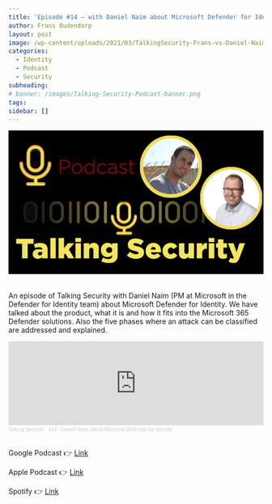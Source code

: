 ```yaml
---
title: 'Episode #14 – with Daniel Naim about Microsoft Defender for Identity'
author: Frans Oudendorp
layout: post
image: /wp-content/uploads/2021/03/TalkingSecurity-Frans-vs-Daniel-Naim.png
categories:
  - Identity
  - Podcast
  - Security
subheading:
# banner: /images/Talking-Security-Podcast-banner.png
tags: 
sidebar: []
---
```



<div>
  <img width="600" src="/wp-content/uploads/2021/03/TalkingSecurity-Frans-vs-Daniel-Naim.png" >
</div> <br>

An episode of Talking Security with Daniel Naim (PM at Microsoft in the Defender for Identity team) about Microsoft Defender for Identity. We have talked about the product, what it is and how it fits into the Microsoft 365 Defender solutions. Also the five phases where an attack can be classified are addressed and explained.

<iframe width="100%" height="166" scrolling="no" frameborder="no" allow="autoplay" src="https://w.soundcloud.com/player/?url=https%3A//api.soundcloud.com/tracks/1014492376&color=%23220414&auto_play=false&hide_related=false&show_comments=true&show_user=true&show_reposts=false&show_teaser=true"></iframe><div style="font-size: 10px; color: #cccccc;line-break: anywhere;word-break: normal;overflow: hidden;white-space: nowrap;text-overflow: ellipsis; font-family: Interstate,Lucida Grande,Lucida Sans Unicode,Lucida Sans,Garuda,Verdana,Tahoma,sans-serif;font-weight: 100;"><a href="https://soundcloud.com/talkingsecurity" title="Talking Security" target="_blank" style="color: #cccccc; text-decoration: none;">Talking Security</a> · <a href="https://soundcloud.com/talkingsecurity/14-daniel-naim-about-microsoft-defender-for-identity" title="#14 - Daniel Naim about Microsoft Defender for Identity" target="_blank" style="color: #cccccc; text-decoration: none;">#14 - Daniel Naim about Microsoft Defender for Identity</a></div><br>



Google Podcast 👉 [Link](https://podcasts.google.com/feed/aHR0cDovL2ZlZWRzLnNvdW5kY2xvdWQuY29tL3VzZXJzL3NvdW5kY2xvdWQ6dXNlcnM6NzM4MzUwNTgxL3NvdW5kcy5yc3M/episode/dGFnOnNvdW5kY2xvdWQsMjAxMDp0cmFja3MvMTAxNDQ5MjM3Ng?sa=X&ved=0CA0QkfYCahcKEwjQoZj88MXvAhUAAAAAHQAAAAAQAQ&hl=en)

Apple Podcast 👉 [Link](https://podcasts.apple.com/ie/podcast/14-daniel-naim-about-microsoft-defender-for-identity/id1489282005?i=1000514046620)

Spotify 👉 [Link](https://open.spotify.com/episode/0zsuI7BxD5kcigbRsfaBTa)